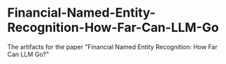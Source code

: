 # Financial-Named-Entity-Recognition-How-Far-Can-LLM-Go
The artifacts for the paper "Financial Named Entity Recognition: How Far Can LLM Go?"
